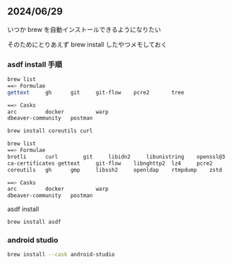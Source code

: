 ## 2024/06/29

いつか brew を自動インストールできるようになりたい

そのためにとりあえず brew install したやつメモしておく

### asdf install 手順

```bash
brew list
==> Formulae
gettext		gh		git		git-flow	pcre2		tree

==> Casks
arc			docker			warp
dbeaver-community	postman
```

```bash
brew install coreutils curl
```

```bash
brew list
==> Formulae
brotli		curl		git		libidn2		libunistring	openssl@3	tree
ca-certificates	gettext		git-flow	libnghttp2	lz4		pcre2		xz
coreutils	gh		gmp		libssh2		openldap	rtmpdump	zstd

==> Casks
arc			docker			warp
dbeaver-community	postman
```

asdf install

```bash
brew install asdf
```

### android studio

```bash
brew install --cask android-studio
```
